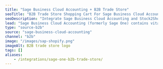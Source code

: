 ```yaml
---
title: "Sage Business Cloud Accounting + B2B Trade Store"
seoTitle: "B2B Trade Store Shopping Cart For Sage Business Cloud Accounting"
seoDescription: "Integrate Sage Business Cloud Accounting and Stock2Shop's B2B Trade Store, and you'll be able to streamline your workflow, simplify the ordering process and save time - and money. Find out more about how a Sage Business Cloud Accounting and Stock2Shop's B2B Trade Store Integration can help your business."
lead: "Sage Business Cloud Accounting (formerly Sage One) contains vital product data such as pricing and stock levels, as well as customer data such as payment terms and credit limit. Present this information to your wholesale customers with our B2B Trade Store, enabling them to browse your products and place orders directly into their account with just a few clicks. Here’s how we can help you streamline your workflow."
type: "source-b2b"
source: "sage-business-cloud-accounting"
channel: "b2b"
image: "/images/sap-shopify.png"
imageAlt: B2B trade store logo
tags: []
aliases:
    - /integrations/sage-one-b2b-trade-store/
---
```

